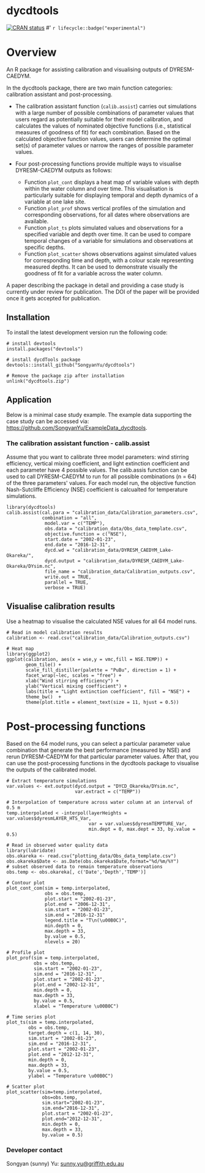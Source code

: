 # dycdtools

[![CRAN status](https://www.r-pkg.org/badges/version/dycdtools)](https://cran.r-project.org/package=dycdtools)
#' `r lifecycle::badge("experimental")`

# Overview
An R package for assisting calibration and visualising outputs of DYRESM-CAEDYM.

In the dycdtools package, there are two main function categories: calibration assistant and post-processing.

* The calibration assistant function (`calib.assist`) carries out simulations with a large number of possible combinations of parameter values that users regard as potentially suitable for their model calibration, and calculates the values of nominated objective functions (i.e., statistical measures of goodness of fit) for each combination. Based on the calculated objective function values, users can determine the optimal set(s) of parameter values or narrow the ranges of possible parameter values. 

* Four post-processing functions provide multiple ways to visualise DYRESM-CAEDYM outputs as follows:

  * Function `plot_cont` displays a heat map of variable values with depth within the water column and over time. This visualisation is particularly suitable for displaying temporal and depth dynamics of a variable at one lake site.
  * Function `plot_prof` shows vertical profiles of the simulation and corresponding observations, for all dates where observations are available.
  * Function `plot_ts` plots simulated values and observations for a specified variable and depth over time. It can be used to compare temporal changes of a variable for simulations and observations at specific depths.
  * Function `plot_scatter` shows observations against simulated values for corresponding time and depth, with a colour scale representing measured depths. It can be used to demonstrate visually the goodness of fit for a variable across the water column.

A paper describing the package in detail and providing a case study is currently under review for publication. The DOI of the paper will be provided once it gets accepted for publication.

## Installation
To install the latest development version run the following code:
```{r}
# install devtools
install.packages("devtools")

# install dycdTools package
devtools::install_github("SongyanYu/dycdtools")

# Remove the package zip after installation
unlink("dycdtools.zip")
```

## Application
Below is a minimal case study example. The example data supporting the case study can be accessed via: https://github.com/SongyanYu/ExampleData_dycdtools.

### The calibration assistant function - calib.assist

Assume that you want to calibrate three model parameters: wind stirring efficiency, vertical mixing coefficient, and light extinction coefficient and each parameter have 4 possible values. The calib.assis function can be used to call DYRESM-CAEDYM to run for all possible combinations (n = 64) of the three parameters' values. For each model run, the objective function Nash-Sutcliffe Efficiency (NSE) coefficient is calcualted for temperature simulations.

```{r}
library(dycdtools)
calib.assist(cal.para = "calibration_data/Calibration_parameters.csv",
             combination = "all",
              model.var = c("TEMP"),
              obs.data = "calibration_data/Obs_data_template.csv",
              objective.function = c("NSE"),
              start.date = "2002-01-23",
              end.date = "2016-12-31",
              dycd.wd = "calibration_data/DYRESM_CAEDYM_Lake-Okareka/",
              dycd.output = "calibration_data/DYRESM_CAEDYM_Lake-Okareka/DYsim.nc",
              file_name = "calibration_data/Calibration_outputs.csv",
              write.out = TRUE,
              parallel = TRUE,
              verbose = TRUE)
```

## Visualise calibration results
Use a heatmap to visualise the calculated NSE values for all 64 model runs.
```{r}
# Read in model calibration results
calibration <- read.csv("calibration_data/Calibration_outputs.csv")

# Heat map
library(ggplot2)
ggplot(calibration, aes(x = wse,y = vmc,fill = NSE.TEMP)) +
       geom_tile() +
       scale_fill_distiller(palette = "PuBu", direction = 1) +
       facet_wrap(~lec, scales = "free") +
       xlab("Wind stirring efficiency") +
       ylab("Vertical mixing coefficient") +
       labs(title = "Light extinction coefficient", fill = "NSE") +
       theme_bw()  +
       theme(plot.title = element_text(size = 11, hjust = 0.5))
```

# Post-processing functions
Based on the 64 model runs, you can select a particular parameter value combination that generate the best performance (measured by NSE) and rerun DYRESM-CAEDYM for that particular parameter values. After that, you can use the post-processing functions in the dycdtools package to visualise the outputs of the calibrated model.

```{r}
# Extract temperature simulations
var.values <- ext.output(dycd.output = "DYCD_Okareka/DYsim.nc",
                         var.extract = c("TEMP"))

# Interpolation of temperature across water column at an interval of 0.5 m
temp.interpolated < -interpol(layerHeights = var.values$dyresmLAYER_HTS_Var,
                              var = var.values$dyresmTEMPTURE_Var,
                              min.dept = 0, max.dept = 33, by.value = 0.5)

# Read in observed water quality data
library(lubridate)
obs.okareka <- read.csv("plotting_data/Obs_data_template.csv")
obs.okareka$Date <- as.Date(obs.okareka$Date,format="%d/%m/%Y")
# subset observed data to remain temperature observations
obs.temp <- obs.okareka[, c('Date','Depth','TEMP')] 

# Contour plot
plot_cont_com(sim = temp.interpolated,
              obs = obs.temp,
              plot.start = "2002-01-23",
              plot.end = "2006-12-31",
              sim.start = "2002-01-23",
              sim.end = "2016-12-31"
              legend.title = "T\n(\u00B0C)",
              min.depth = 0,
              max.depth = 33,
              by.value = 0.5,
              nlevels = 20)
              
# Profile plot
plot_prof(sim = temp.interpolated,
          obs = obs.temp,
          sim.start = "2002-01-23",
          sim.end = "2016-12-31",
          plot.start = "2002-01-23",
          plot.end = "2002-12-31",
          min.depth = 0,
          max.depth = 33,
          by.value = 0.5,
          xlabel = "Temperature \u00B0C")
          
# Time series plot
plot_ts(sim = temp.interpolated,
        obs = obs.temp,
        target.depth = c(1, 14, 30),
        sim.start = "2002-01-23",
        sim.end = "2016-12-31",
        plot.start = "2002-01-23",
        plot.end = "2012-12-31",
        min.depth = 0,
        max.depth = 33,
        by.value = 0.5,
        ylabel = "Temperature \u00B0C")          

# Scatter plot
plot_scatter(sim=temp.interpolated,
             obs=obs.temp,
             sim.start="2002-01-23",
             sim.end="2016-12-31",
             plot.start = "2002-01-23",
             plot.end="2012-12-31",
             min.depth = 0,
             max.depth = 33,
             by.value = 0.5)
```

### Developer contact
Songyan (sunny) Yu: sunny.yu@griffith.edu.au

